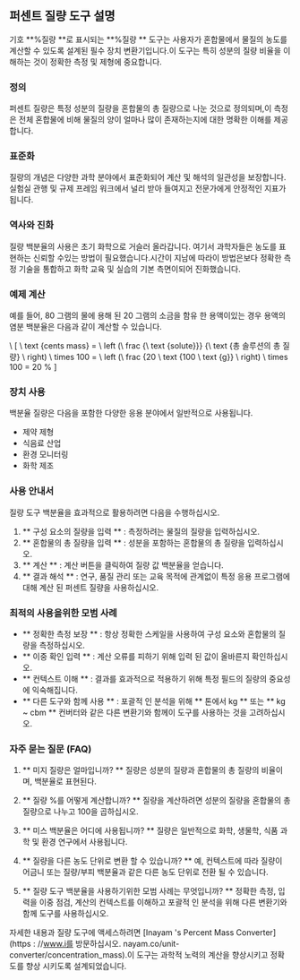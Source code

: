 ## 퍼센트 질량 도구 설명

기호 **%질량 **로 표시되는 **%질량 ** 도구는 사용자가 혼합물에서 물질의 농도를 계산할 수 있도록 설계된 필수 장치 변환기입니다.이 도구는 특히 성분의 질량 비율을 이해하는 것이 정확한 측정 및 제형에 중요합니다.

### 정의

퍼센트 질량은 특정 성분의 질량을 혼합물의 총 질량으로 나눈 것으로 정의되며,이 측정은 전체 혼합물에 비해 물질의 양이 얼마나 많이 존재하는지에 대한 명확한 이해를 제공합니다.

### 표준화

질량의 개념은 다양한 과학 분야에서 표준화되어 계산 및 해석의 일관성을 보장합니다.실험실 관행 및 규제 프레임 워크에서 널리 받아 들여지고 전문가에게 안정적인 지표가됩니다.

### 역사와 진화

질량 백분율의 사용은 초기 화학으로 거슬러 올라갑니다. 여기서 과학자들은 농도를 표현하는 신뢰할 수있는 방법이 필요했습니다.시간이 지남에 따라이 방법은보다 정확한 측정 기술을 통합하고 화학 교육 및 실습의 기본 측면이되어 진화했습니다.

### 예제 계산

예를 들어, 80 그램의 물에 용해 된 20 그램의 소금을 함유 한 용액이있는 경우 용액의 염분 백분율은 다음과 같이 계산할 수 있습니다.

\ [
\ text {cents mass} = \ left (\ frac {\ text {solute}}} {\ text {총 솔루션의 총 질량} \ right) \ times 100 = \ left (\ frac {20 \ text {100 \ text {g}} \ right) \ times 100 = 20 \%
\]

### 장치 사용

백분율 질량은 다음을 포함한 다양한 응용 분야에서 일반적으로 사용됩니다.

- 제약 제형
- 식음료 산업
- 환경 모니터링
- 화학 제조

### 사용 안내서

질량 도구 백분율을 효과적으로 활용하려면 다음을 수행하십시오.

1. ** 구성 요소의 질량을 입력 ** : 측정하려는 물질의 질량을 입력하십시오.
2. ** 혼합물의 총 질량을 입력 ** : 성분을 포함하는 혼합물의 총 질량을 입력하십시오.
3. ** 계산 ** : 계산 버튼을 클릭하여 질량 값 백분율을 얻습니다.
4. ** 결과 해석 ** : 연구, 품질 관리 또는 교육 목적에 관계없이 특정 응용 프로그램에 대해 계산 된 퍼센트 질량을 사용하십시오.

### 최적의 사용을위한 모범 사례

- ** 정확한 측정 보장 ** : 항상 정확한 스케일을 사용하여 구성 요소와 혼합물의 질량을 측정하십시오.
- ** 이중 확인 입력 ** : 계산 오류를 피하기 위해 입력 된 값이 올바른지 확인하십시오.
- ** 컨텍스트 이해 ** : 결과를 효과적으로 적용하기 위해 특정 필드의 질량의 중요성에 익숙해집니다.
- ** 다른 도구와 함께 사용 ** : 포괄적 인 분석을 위해 ** 톤에서 kg ** 또는 ** kg ~ cbm ** 컨버터와 같은 다른 변환기와 함께이 도구를 사용하는 것을 고려하십시오.

### 자주 묻는 질문 (FAQ)

1. ** 미지 질량은 얼마입니까? **
질량은 성분의 질량과 혼합물의 총 질량의 비율이며, 백분율로 표현된다.

2. ** 질량 %를 어떻게 계산합니까? **
질량을 계산하려면 성분의 질량을 혼합물의 총 질량으로 나누고 100을 곱하십시오.

3. ** 미스 백분율은 어디에 사용됩니까? **
질량은 일반적으로 화학, 생물학, 식품 과학 및 환경 연구에서 사용됩니다.

4. ** 질량을 다른 농도 단위로 변환 할 수 있습니까? **
예, 컨텍스트에 따라 질량이 어금니 또는 질량/부피 백분율과 같은 다른 농도 단위로 전환 될 수 있습니다.

5. ** 질량 도구 백분율을 사용하기위한 모범 사례는 무엇입니까? **
정확한 측정, 입력을 이중 점검, 계산의 컨텍스트를 이해하고 포괄적 인 분석을 위해 다른 변환기와 함께 도구를 사용하십시오.

자세한 내용과 질량 도구에 액세스하려면 [Inayam 's Percent Mass Converter] (https : //www.i를 방문하십시오. nayam.co/unit-converter/concentration_mass).이 도구는 과학적 노력의 계산을 향상시키고 정확도를 향상 시키도록 설계되었습니다.